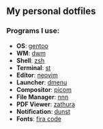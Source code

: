 ## My personal dotfiles

### Programs I use:
+ **OS**: [gentoo](https://www.gentoo.org/)
+ **WM**: [dwm](https://dwm.suckless.org/)
+ **Shell**: [zsh](https://www.zsh.org/)
+ **Terminal**: [st](https://st.suckless.org/)
+ **Editor**: [neovim](https://github.com/neovim/neovim)
+ **Launcher**: [dmenu](https://tools.suckless.org/dmenu/)
+ **Compositor**: [picom](https://github.com/yshui/picom)
+ **File Manager**: [nnn](https://github.com/jarun/nnn)
+ **PDF Viewer**: [zathura](https://github.com/pwmt/zathura)
+ **Notification**: [dunst](https://github.com/dunst-project/dunst)
+ **Fonts**: [fira code](https://github.com/tonsky/FiraCode)
